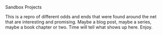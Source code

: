 Sandbox Projects

This is a repro of different odds and ends that were found around the net that are interesting and promising. Maybe a blog post, maybe a series, maybe a book chapter or two. Time will tell what shows up here. Enjoy.